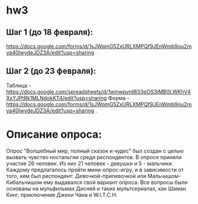 # hw3
## Шаг 1 (до 18 февраля):  
https://docs.google.com/forms/d/1sJWqmG5ZxURLXMPQf9JEnWmb9ou2mya40lwydeJDZ3A/edit?usp=sharing
## Шаг 2 (до 23 февраля):  
Таблица - https://docs.google.com/spreadsheets/d/1winwpvrd833pOS3iMB0LWKhV4XxYJPtRk1MLNdokKT4/edit?usp=sharing
Форма - https://docs.google.com/forms/d/1sJWqmG5ZxURLXMPQf9JEnWmb9ou2mya40lwydeJDZ3A/edit?usp=sharing . 

# Описание опроса: 
Опрос "Волшебный мир, полный сказок и чудес" был создан с целью вызвать чувство ностальгии среди респондентов. В опросе приняли участие 26 человек. Из них 21 человек - девушки и 5 - мальчики. Каждому предлагалось пройти мини-опрос-игру, и в зависимости от того, кем был респондент: Девочкой-припевочкой или Мальчишом-Кибальчишом ему выдавался свой вариант опроса. Все вопросы были основаны на мульфильмах Дисней и таких мультсериалах, как Шаман Кинг, приключения Джеки Чана и W.I.T.C.H. 
